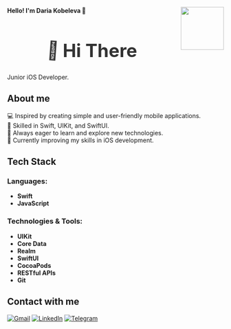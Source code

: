 <p align="left">
  <strong>Hello! I'm Daria Kobeleva 👋</strong>
  <img src="https://github.com/user-attachments/assets/6db73eb2-41f4-45d3-8b2d-859319a18673" width="100" align="right" style="margin-left: 10px;">
</p>

<h1 align="center">
  <span class="wave">👋</span> Hi There
</h1>

<style>
@keyframes wave-animation {
  0% { transform: rotate(0.0deg); }
  10% { transform: rotate(14deg); }
  20% { transform: rotate(-8deg); }
  30% { transform: rotate(14deg); }
  40% { transform: rotate(-4deg); }
  50% { transform: rotate(10.0deg); }
  60% { transform: rotate(0.0deg); }
  100% { transform: rotate(0.0deg); }
}

.wave {
  display: inline-block;
  animation: wave-animation 2.5s infinite;
  transform-origin: 70% 70%;
}

h1 {
  font-size: 3em;
  color: #333;
  text-align: center;
}
</style>

<p align="left">
  Junior iOS Developer.
</p>

## About me

💻 Inspired by creating simple and user-friendly mobile applications.  
📱 Skilled in Swift, UIKit, and SwiftUI.  
🚀 Always eager to learn and explore new technologies.  
🌱 Currently improving my skills in iOS development.

## Tech Stack

### Languages:
- **Swift**
- **JavaScript**

### Technologies & Tools:
- **UIKit**  
- **Core Data**  
- **Realm**  
- **SwiftUI**  
- **CocoaPods**  
- **RESTful APIs**  
- **Git**

## Contact with me

<p align="left">
  <a href="mailto:daria.kobeleva.dev@gmail.com"><img src="https://img.shields.io/badge/Gmail-D14836?style=for-the-badge&logo=gmail&logoColor=white" alt="Gmail"></a>
  <a href="https://linkedin.com/in/daria-kobeleva"><img src="https://img.shields.io/badge/linkedin-0077B5?style=for-the-badge&logo=linkedin&logoColor=white" alt="LinkedIn"></a>
  <a href="https://t.me/KobelevaDaria"><img src="https://img.shields.io/badge/telegram-2CA5E0?style=for-the-badge&logo=telegram&logoColor=white" alt="Telegram"></a>
</p>




